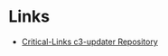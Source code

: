 # Links

- [Critical-Links c3-updater Repository](https://bitbucket.org/criticallinksteam/c3-updater/src/master/)
